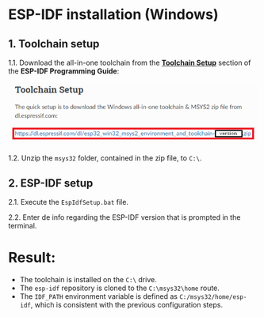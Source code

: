 # **ESP-IDF installation (Windows)**

## **1. Toolchain setup**

1.1. Download the all-in-one toolchain from the [**Toolchain Setup**](https://docs.espressif.com/projects/esp-idf/en/latest/get-started/windows-setup.html#toolchain-setup) section of the **ESP-IDF Programming Guide**:

[!["Toolchain Setup" section](ToolchainSetup.png)](https://docs.espressif.com/projects/esp-idf/en/latest/get-started/windows-setup.html#toolchain-setup)

1.2. Unzip the `msys32` folder, contained in the zip file, to `C:\`.

## **2. ESP-IDF setup**

2.1. Execute the `EspIdfSetup.bat` file.

2.2. Enter de info regarding the ESP-IDF version that is prompted in the terminal.

# **Result:**

- The toolchain is installed on the `C:\` drive.
- The `esp-idf` repository is cloned to the `C:\msys32\home` route.
- The `IDF_PATH` environment variable is defined as `C:/msys32/home/esp-idf`, which is consistent with the previous configuration steps.